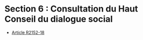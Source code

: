# Section 6 : Consultation du Haut Conseil du dialogue social

* [Article R2152-18](./LEGIARTI000030730118.md)
